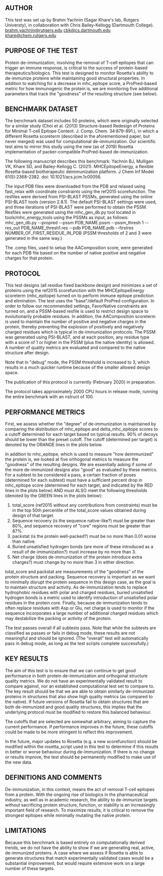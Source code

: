 ## AUTHOR
This test was set up by Brahm Yachnin (Sagar Khare's lab, Rutgers Universty), in collaboration with Chris Bailey-Kellogg (Dartmouth College).
brahm.yachnin@rutgers.edu
cbk@cs.dartmouth.edu
khare@chem.rutgers.edu

## PURPOSE OF THE TEST
Protein de-immunization, involving the removal of T-cell epitopes that can trigger an immune response, is critical to the success of protein-based therapeutics/biologics. This test is designed to monitor Rosetta's ability to de-immunize proteins while maintaining good structural properties. In addition to watching for a decrease in mhc_epitope score, a ProPred-based metric for how immunogenic the protein is, we are monitoring five additional parameters that track the "goodness" of the resulting structure (see below).

## BENCHMARK DATASET
The benchmark dataset includes 50 proteins, which were originally selected for a similar study (Choi et al. (2013) Structure-based Redesign of Proteins for Minimal T-cell Epitope Content. J. Comp. Chem. 34:879-891.), in which a different Rosetta scoreterm (described in the aforementioned paper, but never merged) was used for computational de-immunization. Our scientific test aims to mirror this study using the new (as of 2019) Rosetta implementation of packer-compatible ProPred-based de-immunization.

The following manuscript describes this benchmark:
Yachnin BJ, Mulligan VK, Khare SD, and Bailey-Kellogg C.  (2021).  MHCEpitopeEnergy, a flexible Rosetta-based biotherapeutic deimmunization platform.  J Chem Inf Model 61(5):2368-2382.  doi: 10.1021/acs.jcim.1c00056.

The input PDB files were downloaded from the PDB and relaxed using fast_relax with coordinate constraints using the ref2015 scorefunction. The resfiles were derived from PSI-BLAST PSSMs, generated using the online PSI-BLAST tools (version 2.8.1). The default PSI-BLAST settings were used, and three iterations of PSI-BLAST were performed to obtain the PSSM. Resfiles were generated using the mhc_gen_db.py tool located in tools/mhc_energy_tools using the PSSMs as input, as follows:
mhc_gen_db.py --propred --pssm PDB_NAME.pssm --pssm_thresh 1 --res_out PDB_NAME_thresh1.res --pdb PDB_NAME.pdb --firstres NUMBER_OF_FIRST_RESIDUE_IN_PDB
(PSSM thresholds of 2 and 3 were generated in the same way.)

The .comp files, used to setup the AAComposition score, were generated for each PDB file based on the number of native positive and negative charges for that protein.

## PROTOCOL
This test designs (all residue fixed backbone design) and minimizes a set of proteins using the ref2015 scorefunction with the MHCEpitopeEnergy scoreterm (mhc_epitope) turned on to perform immune epitope prediction and elimination. The test uses the "base"/default ProPred configuration. In order to follow our recommended settings, FavorNative constraints are turned on, and a PSSM-based resfile is used to restrict design space to evolutionarily probable residues. In addition, the AAComposition scoreterm is used to maintain the number of positive and negative charges in the protein, thereby preventing the explosion of positively and negatively charged residues which is typical in de-immunization protocols. The PSSM was generated using PSI-BLAST, and at each position, any residue type with a score of 1 or higher in the PSSM (plus the native identity) is allowed. A number of quality metrics are evaluated and compared to the native structure after design.

Note that in "debug" mode, the PSSM threshold is increased to 3, which results in a much quicker runtime because of the smaller allowed design space.

The publication of this protocol is currently (February 2020) in preparation.

The protocol takes approximately 2000 CPU hours in release mode, running the entire benchmark with an nstruct of 100.

## PERFORMANCE METRICS
First, we assess whether the "degree" of de-immunization is maintained by comparing the distribution of mhc_epitope and delta_mhc_epitope scores to a cutoff determined for each target based on typical results. 90% of decoys should be lower than the preset cutoff. The cutoff (determined per target) is denoted by the ORANGE lines in the plots below.

In addition to mhc_epitope, which is used to measure "how deimmunized" the protein is, we looked at five orthogonal metrics to measure the "goodness" of the resulting designs. We are essentially asking if some of the more de-immunized designs also "good" as evaluated by these metrics. For a subtest to be considered a pass, a certain fraction of poses (determined for each subtest) must have a sufficient percent drop in mhc_epitope score (determined for each target, and indicated by the RED lines in the plots below) AND must ALSO meet the following thresholds (denoted by the GREEN lines in the plots below):
1. total_score (ref2015 without any contributions from constraints) must be in the top 50th percentile of the total_score values obtained during design of that target.
2. Sequence recovery (is the sequence native-like?) must be greater than 80%, and sequence recovery of "core" regions must be greater than 87%.
3. packstat (is the protein well-packed?) must be no more than 0.01 worse than native.
4. Buried unsatisfied hydrogen bonds (are more of these introduced as a result of de-immunization?) must increase by no more than 3.
5. Net charge (does de-immunization of the protein introduce extra charges?) must change by no more than 3 in either direction.

total_score and packstat are measurements of the "goodness" of the protein structure and packing. Sequence recovery is important as we want to minimally disrupt the protein sequence in this design case, as the goal is to maintain structure and activity. As de-immunization tends to replace hydrophobic residues with polar and charged residues, buried unsatisfied hydrogen bonds is a metric used to identify introduction of unsatisfied polar residues in the protein core. Finally, because de-immunization tends to often replace residues with Asp or Glu, net charge is used to monitor if the sequence incorporates a large number of additional charged residues which may destabilize the packing or activity of the protein.

The test passes overall if all subtests pass. Note that while the subtests are classified as passes or fails in debug mode, these results are not meaningful and should be ignored. (The "overall" test will automatically pass in debug mode, as long as the test scripts complete successfully.)

## KEY RESULTS
The aim of this test is to ensure that we can continue to get good performance in both protein de-immunization and orthogonal structure quality metrics. We do not have an experimentally validated result to compare against, nor an established computational test set to compare to. The key result should be that we are able to obtain similarly de-immunized proteins in structures that also show high quality metrics (as compared to the native). If future versions of Rosetta fail to obtain structures that are both de-immunized and good quality structures, this implies that the underlying protocol must be modified to restore this balanced behaviour.

The cutoffs that are selected are somewhat arbitrary, aiming to capture the current performance. If performance improves in the future, these cutoffs could be made to be more stringent to reflect this improvement.

In the future, major updates to Rosetta (e.g. a new scorefunction) should be modified within the rosetta_script used in this test to determine if this results in better or worse behaviour during de-immunization. If there is no change or results improve, the test should be permanently modified to make use of the new data.

## DEFINITIONS AND COMMENTS
De-immunization, in this context, means the act of removal T-cell epitopes from a protein. With the ongoing rise of biologics in the pharmaceutical industry, as well as in academic research, the ability to de-immunize targets without sacrificing protein structure, function, or stability is an increasingly important field of research. To maximize results, it is critical to remove the strongest epitopes while minimally mutating the native protein.

## LIMITATIONS
Because this benchmark is based entirely on computationally derived trends, we do not have the ability to show if we are generating real, active, de-immunized proteins. A case where we assess if Rosetta is able to generate structures that match experimentally validated cases would be a substantial improvement, but would require extensive work on a large number of these targets.

